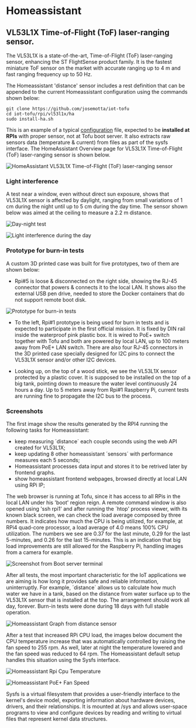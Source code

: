 # Homeassistant

## VL53L1X Time-of-Flight (ToF) laser-ranging sensor.

The VL53L1X is a state-of-the-art, Time-of-Flight (ToF) laser-ranging sensor, enhancing the ST FlightSense product family. It is the fastest miniature ToF sensor on the market with accurate ranging up to 4 m and fast ranging frequency up to 50 Hz.

The Homeassistant 'distance' sensor includes a rest definition that can be appended to the current Homeassistant configuration using the commands shown below:

```
git clone https://github.com/josemotta/iot-tofu
cd iot-tofu/rpi/vl53l1x/ha
sudo install-ha.sh

```

This is an example of a typical [configuration](configuration.yaml) file, expected to be **installed at RPIs** with proper sensor, not at Tofu boot server. It also extracts raw sensors data (temperature & current) from files as part of the sysfs interface. The HomeAssistant Overview page for VL53L1X Time-of-Flight (ToF) laser-ranging sensor is shown below.

![HomeAssistant VL53L1X Time-of-Flight (ToF) laser-ranging sensor](vl53l1x-screenshot3.png)

### Light interference

A test near a window, even without direct sun exposure, shows that VL53L1X sensor is affected by daylight, ranging from small variations of 1 cm during the night until up to 5 cm during the day time. The sensor shown below was aimed at the ceiling to measure a 2.2 m distance.

![Day-night test](vl53l1x-ha-day-night-test.jpeg)

![Light interference during the day](vl53l1x-ha-day-night-interference.png)

### Prototype for burn-in tests

A custom 3D printed case was built for five prototypes, two of them are shown below:

- Rpi#5 is loose & disconnected on the right side, showing the RJ-45 connector that powers & connects it to the local LAN. It shows also the external USB pen drive, needed to store the Docker containers that do not support remote boot disk.

![Prototype for burn-in tests](vl53l1x-burnin-prototype.JPG)

- To the left, Rpi#1 prototype is being used for burn in tests and is expected to participate in the first official mission. It is fixed by DIN rail inside the waterproof pink plastic box. It is wired to PoE+ switch together with Tofu and both are powered by local LAN, up to 100 meters away from PoE+ LAN switch. There are also four RJ-45 connectors in the 3D printed case specially designed for I2C pins to connect the VL53L1X sensor and/or other I2C devices.

- Looking up, on the top of a wood stick, we see the VL53L1X sensor protected by a plastic cover. It is supposed to be installed on the top of a big tank, pointing down to measure the water level continuously 24 hours a day. Up to 5 meters away from Rpi#1 Raspberry Pi, current tests are running fine to propagate the I2C bus to the process.

### Screenshots

The first image show the results generated by the RPI4 running the following tasks for Homeassistant:

- keep measuring ´distance´ each couple seconds using the web API created for VL53L1X;
- keep updating 8 other homeassistant ´sensors´ with performance measures each 5 seconds;
- Homeassistant processes data input and stores it to be retrived later by frontend graphs.
- show homeassistant frontend webpages, browsed directly at local LAN using RPi IP;

The web browser is running at Tofu, since it has access to all RPis in the local LAN under his 'boot' region reign. A remote command window is also opened using 'ssh rpi1' and after running the ´htop' process viewer, with its known black screen, we can check the load average composed by three numbers. It indicates how much the CPU is being utilized, for example, at RPi4 quad-core processor, a load average of 4.0 means 100% CPU utilization. The numbers we see are 0.37 for the last minute, 0.29 for the last 5-minutes, and 0.26 for the last 15-minutes. This is an indication that big load improvements are still allowed for the Raspberry Pi, handling images from a camera for example.

![Screenshot from Boot server terminal](vl53l1x-screenshot.jpg)

After all tests, the most important characteristic for the IoT applications we are aiming is how long it provides safe and reliable information, uninterruptly. For example, ´distance´ allows us to calculate how much water we have in a tank, based on the distance from water surface up to the VL53L1X sensor that is installed at the top. The arrangement should work all day, forever. Burn-in tests were done during 18 days with full stable operation.

![Homeassistant Graph from distance sensor](vl53l1x-ha-test-9.png)

After a test that increased RPi CPU load, the images below document the CPU temperature increase that was automatically controlled by raising the fan speed to 255 rpm. As well, later at night the temperature lowered and the fan speed was reduced to 64 rpm. The Homeassistant default setup handles this situation using the Sysfs interface.

![Homeassistant Rpi Cpu Temperature](vl53l1x-ha-cputemp.png)

![Homeassistant PoE+ Fan Speed](vl53l1x-ha-fanspeed.png)

Sysfs is a virtual filesystem that provides a user-friendly interface to the kernel's device model, exporting information about hardware devices, drivers, and their relationships. It is mounted at /sys and allows user-space programs to view and configure devices by reading and writing to virtual files that represent kernel data structures.
